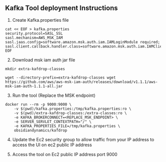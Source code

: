 ## Kafka Tool deployment Instructions

1. Create Kafka.properties file
```
cat << EOF > kafka.properties
security.protocol=SASL_SSL
sasl.mechanism=AWS_MSK_IAM
sasl.jaas.config=software.amazon.msk.auth.iam.IAMLoginModule required;
sasl.client.callback.handler.class=software.amazon.msk.auth.iam.IAMClientCallbackHandler
EOF
```

2. Download msk iam auth jar file

```
mkdir extra-kafdrop-classes

wget --directory-prefix=extra-kafdrop-classes wget https://github.com/aws/aws-msk-iam-auth/releases/download/v1.1.1/aws-msk-iam-auth-1.1.1-all.jar
```

3. Run the tool (Replace the MSK endpoint)

```
docker run --rm -p 9000:9000 \
    -v $(pwd)/kafka.properties:/tmp/kafka.properties:ro \
    -v $(pwd)/extra-kafdrop-classes:/extra-classes:ro \
    -e KAFKA_BROKERCONNECT=<REPLACE_MSK_ENDPOINT> \
    -e SERVER_SERVLET_CONTEXTPATH="/" \
    -e KAFKA_PROPERTIES_FILE=/tmp/kafka.properties \
    obsidiandynamics/kafdrop
```

4. Update the Ec2 security group to allow traffic from your IP address to access the UI on ec2 public IP address

5. Access the tool on Ec2 public IP address port 9000